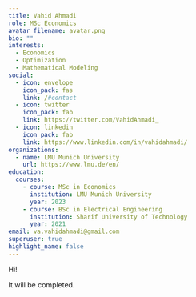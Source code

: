 ```yaml
---
title: Vahid Ahmadi
role: MSc Economics
avatar_filename: avatar.png
bio: ""
interests:
  - Economics
  - Optimization
  - Mathematical Modeling
social:
  - icon: envelope
    icon_pack: fas
    link: /#contact
  - icon: twitter
    icon_pack: fab
    link: https://twitter.com/VahidAhmadi_
  - icon: linkedin
    icon_pack: fab
    link: https://www.linkedin.com/in/vahidahmadi/
organizations:
  - name: LMU Munich University
    url: https://www.lmu.de/en/
education:
  courses:
    - course: MSc in Economics
      institution: LMU Munich University
      year: 2023
    - course: BSc in Electrical Engineering
      institution: Sharif University of Technology
      year: 2021
email: va.vahidahmadi@gmail.com
superuser: true
highlight_name: false
---
```

Hi!

It will be completed.
